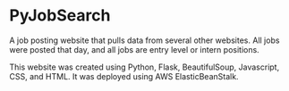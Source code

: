# PyJobSearch

A job posting website that pulls data from several other websites. All jobs were posted that day, and all jobs are entry level or intern positions. 

This website was created using Python, Flask, BeautifulSoup, Javascript, CSS, and HTML. It was deployed using AWS ElasticBeanStalk.
